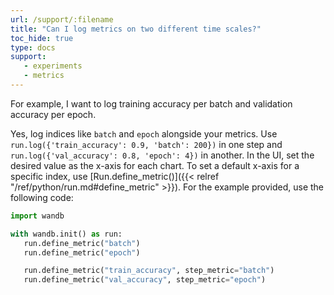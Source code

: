 ```yaml
---
url: /support/:filename
title: "Can I log metrics on two different time scales?"
toc_hide: true
type: docs
support:
   - experiments
   - metrics
---
```

For example, I want to log training accuracy per batch and validation accuracy per epoch.

Yes, log indices like `batch` and `epoch` alongside your metrics. Use `run.log({'train_accuracy': 0.9, 'batch': 200})` in one step and `run.log({'val_accuracy': 0.8, 'epoch': 4})` in another. In the UI, set the desired value as the x-axis for each chart. To set a default x-axis for a specific index, use [Run.define_metric()]({{< relref "/ref/python/run.md#define_metric" >}}). For the example provided, use the following code:

```python
import wandb

with wandb.init() as run:
   run.define_metric("batch")
   run.define_metric("epoch")

   run.define_metric("train_accuracy", step_metric="batch")
   run.define_metric("val_accuracy", step_metric="epoch")
```